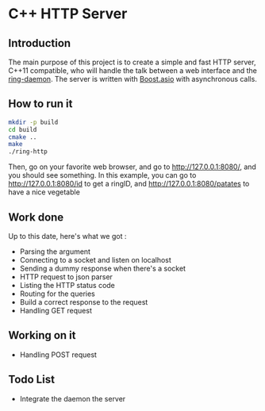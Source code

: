 # C++ HTTP Server

## Introduction

The main purpose of this project is to create a simple and fast HTTP server, C++11 compatible, who will handle the talk between a web interface and the [ring-daemon](https://github.com/savoirfairelinux/ring-daemon). The server is written with [Boost.asio](http://www.boost.org/doc/libs/1_61_0/doc/html/boost_asio.html) with asynchronous calls.

## How to run it
```sh
mkdir -p build
cd build
cmake ..
make
./ring-http
```

Then, go on your favorite web browser, and go to http://127.0.0.1:8080/, and you should see something.
In this example, you can go to http://127.0.0.1:8080/id to get a ringID, and http://127.0.0.1:8080/patates to have a nice vegetable

## Work done

Up to this date, here's what we got :
 - Parsing the argument
 - Connecting to a socket and listen on localhost
 - Sending a dummy response when there's a socket
 - HTTP request to json parser
 - Listing the HTTP status code
 - Routing for the queries
 - Build a correct response to the request
 - Handling GET request

## Working on it
 - Handling POST request

## Todo List
 - Integrate the daemon the server


